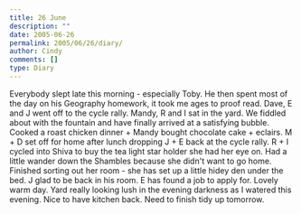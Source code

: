 ```yaml
---
title: 26 June
description: ""
date: 2005-06-26
permalink: 2005/06/26/diary/
author: Cindy
comments: []
type: Diary
---
```


Everybody slept late this morning - especially Toby. He then spent most of the day on his Geography homework, it took me ages to proof read. Dave, E and J went off to the cycle rally. Mandy, R and I sat in the yard. We fiddled about with the fountain and have finally arrived at a satisfying bubble. Cooked a roast chicken dinner + Mandy bought chocolate cake + eclairs. M + D set off for home after lunch dropping J + E back at the cycle rally. R + I cycled into Shiva to buy the tea light star holder she had her eye on. Had a little wander down the Shambles because she didn't want to go home. Finished sorting out her room - she has set up a little hidey den under the bed. J glad to be back in his room. E has found a job to apply for. Lovely warm day. Yard really looking lush in the evening darkness as I watered this evening. Nice to have kitchen back. Need to finish tidy up tomorrow.
